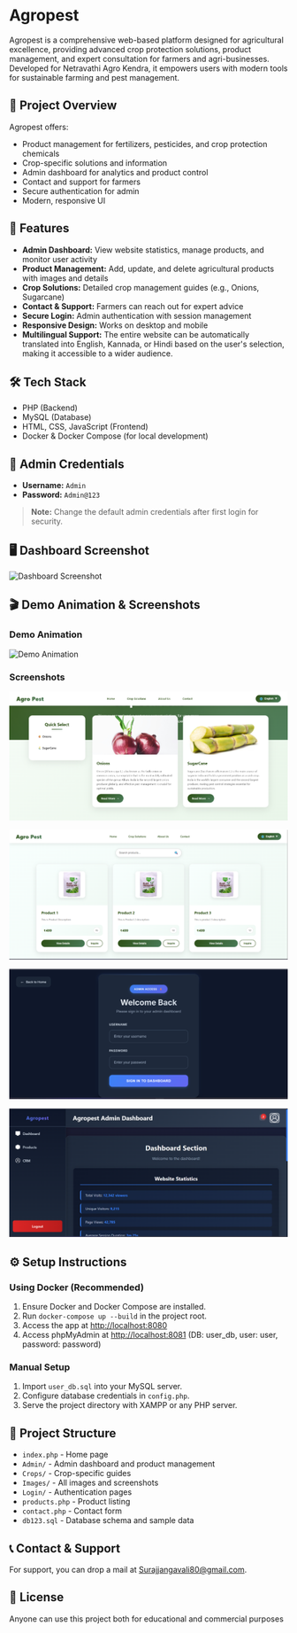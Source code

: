 # Agropest

Agropest is a comprehensive web-based platform designed for agricultural excellence, providing advanced crop protection solutions, product management, and expert consultation for farmers and agri-businesses. Developed for Netravathi Agro Kendra, it empowers users with modern tools for sustainable farming and pest management.

## 🌱 Project Overview
Agropest offers:
- Product management for fertilizers, pesticides, and crop protection chemicals
- Crop-specific solutions and information
- Admin dashboard for analytics and product control
- Contact and support for farmers
- Secure authentication for admin
- Modern, responsive UI

## 🚀 Features
- **Admin Dashboard:** View website statistics, manage products, and monitor user activity
- **Product Management:** Add, update, and delete agricultural products with images and details
- **Crop Solutions:** Detailed crop management guides (e.g., Onions, Sugarcane)
- **Contact & Support:** Farmers can reach out for expert advice
- **Secure Login:** Admin authentication with session management
- **Responsive Design:** Works on desktop and mobile
- **Multilingual Support:** The entire website can be automatically translated into English, Kannada, or Hindi based on the user's selection, making it accessible to a wider audience.

## 🛠️ Tech Stack
- PHP (Backend)
- MySQL (Database)
- HTML, CSS, JavaScript (Frontend)
- Docker & Docker Compose (for local development)

## 📝 Admin Credentials
- **Username:** `Admin`
- **Password:** `Admin@123`

> **Note:** Change the default admin credentials after first login for security.

## 🖥️ Dashboard Screenshot

![Dashboard Screenshot](Images/dashboard_readme.png)

## 🎬 Demo Animation & Screenshots

### Demo Animation

![Demo Animation](Video-ezgif.com-optimize.gif)

### Screenshots

![Screenshot 2](SS2.png)

![Screenshot 3](SS3.png)

![Screenshot 4](SS4.png)

![Screenshot 5](SS5.png)

## ⚙️ Setup Instructions

### Using Docker (Recommended)
1. Ensure Docker and Docker Compose are installed.
2. Run `docker-compose up --build` in the project root.
3. Access the app at [http://localhost:8080](http://localhost:8080)
4. Access phpMyAdmin at [http://localhost:8081](http://localhost:8081) (DB: user_db, user: user, password: password)

### Manual Setup
1. Import `user_db.sql` into your MySQL server.
2. Configure database credentials in `config.php`.
3. Serve the project directory with XAMPP or any PHP server.

## 📂 Project Structure
- `index.php` - Home page
- `Admin/` - Admin dashboard and product management
- `Crops/` - Crop-specific guides
- `Images/` - All images and screenshots
- `Login/` - Authentication pages
- `products.php` - Product listing
- `contact.php` - Contact form
- `db123.sql` - Database schema and sample data

## 📞 Contact & Support
For support, you can drop a mail at Surajjangavali80@gmail.com.

## 📜 License
Anyone can use this project both for educational and commercial purposes